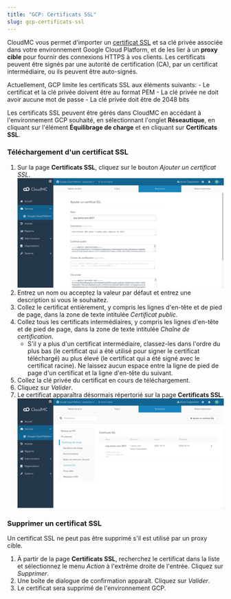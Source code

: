 ```yaml
---
title: "GCP: Certificats SSL"
slug: gcp-certificats-ssl
---
```



CloudMC vous permet d'importer un [certificat SSL](https://fr.wikipedia.org/wiki/Certificat_%C3%A9lectronique) et sa clé privée associée dans votre environnement Google Cloud Platform, et de les lier à un **proxy cible** pour fournir des connexions HTTPS à vos clients. Les certificats peuvent être signés par une autorité de certification (CA), par un certificat intermédiaire, ou ils peuvent être auto-signés.

Actuellement, GCP limite les certificats SSL aux éléments suivants:
    - Le certificat et la clé privée doivent être au format PEM
    - La clé privée ne doit avoir aucune mot de passe
    - La clé privée doit être de 2048 bits

Les certificats SSL peuvent être gérés dans CloudMC en accédant à l'environnement GCP souhaité, en sélectionnant l'onglet **Réseautique**, en cliquant sur l'élément **Équilibrage de charge** et en cliquant sur **Certificats SSL**.

### Téléchargement d'un certificat SSL

1. Sur la page **Certificats SSL**, cliquez sur le bouton *Ajouter un certificat SSL*.
    ![Ajouter une page de certificat SSL](../../assets/gcp-ssl-cert-1-fr.png)
1. Entrez un nom ou acceptez la valeur par défaut et entrez une description si vous le souhaitez.
1. Collez le certificat entièrement, y compris les lignes d'en-tête et de pied de page, dans la zone de texte intitulée *Certificat public*.
1. Collez tous les certificats intermédiaires, y compris les lignes d'en-tête et de pied de page, dans la zone de texte intitulée *Chaîne de certification*.
    - S'il y a plus d'un certificat intermédiaire, classez-les dans l'ordre du plus bas (le certificat qui a été utilisé pour signer le certificat téléchargé) au plus élevé (le certificat qui a été signé avec le certificat racine). Ne laissez aucun espace entre la ligne de pied de page d'un certificat et la ligne d'en-tête du suivant.
1. Collez la clé privée du certificat en cours de téléchargement.
1. Cliquez sur *Valider*.
1. Le certificat apparaîtra désormais répertorié sur la page **Certificats SSL**.
    ![Page des certificats SSL](../../assets/gcp-ssl-cert-2-fr.png)

### Supprimer un certificat SSL

Un certificat SSL ne peut pas être supprimé s'il est utilisé par un proxy cible.

1. À partir de la page **Certificats SSL**, recherchez le certificat dans la liste et sélectionnez le menu *Action* à l'extrême droite de l'entrée. Cliquez sur *Supprimer*.
1. Une boîte de dialogue de confirmation apparaît. Cliquez sur *Valider*.
1. Le certificat sera supprimé de l'environnement GCP.
